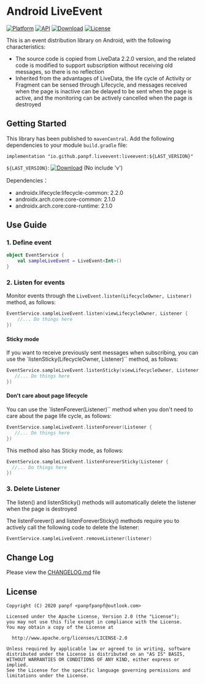 # Android LiveEvent

[![Platform][platform_android_icon]][platform_android_link]
[![API][min_api_icon]][min_api_link]
[![Download][version_icon]][version_link]
[![License][license_icon]][license_link]

This is an event distribution library on Android, with the following characteristics:
* The source code is copied from LiveData 2.2.0 version, and the related code is modified to support subscription without receiving old messages, so there is no reflection
* Inherited from the advantages of LiveData, the life cycle of Activity or Fragment can be sensed through Lifecycle, and messages received when the page is inactive can be delayed to be sent when the page is active, and the monitoring can be actively cancelled when the page is destroyed

## Getting Started

This library has been published to `mavenCentral`. Add the following dependencies to your module `build.gradle` file: 

```grovvy
implementation "io.github.panpf.liveevent:liveevent:${LAST_VERSION}"
```

`${LAST_VERSION}`: [![Download][version_icon]][version_link] (No include 'v')

Dependencies：
* androidx.lifecycle:lifecycle-common: 2.2.0
* androidx.arch.core:core-common: 2.1.0
* androidx.arch.core:core-runtime: 2.1.0

## Use Guide

### 1. Define event

```kotlin
object EventService {
    val sampleLiveEvent = LiveEvent<Int>()
}
```

### 2. Listen for events

Monitor events through the `LiveEvent.listen(LifecycleOwner, Listener)` method, as follows:

```kotlin
EventService.sampleLiveEvent.listen(viewLifecycleOwner, Listener {
    //... Do things here
})
```

#### Sticky mode

If you want to receive previously sent messages when subscribing, you can use the `listenSticky(LifecycleOwner, Listener)`` method, as follows:

```kotlin
EventService.sampleLiveEvent.listenSticky(viewLifecycleOwner, Listener {
   //... Do things here
})
```

#### Don't care about page lifecycle

You can use the `listenForever(Listener)`` method when you don't need to care about the page life cycle, as follows:

```kotlin
EventService.sampleLiveEvent.listenForever(Listener {
   //... Do things here
})
```

This method also has Sticky mode, as follows:

```kotlin
EventService.sampleLiveEvent.listenForeverSticky(Listener {
  //... Do things here
})
```

### 3. Delete Listener

The listen() and listenSticky() methods will automatically delete the listener when the page is destroyed

The listenForever() and listenForeverSticky() methods require you to actively call the following code to delete the listener:

```kotlin
EventService.sampleLiveEvent.removeListener(listener)
```

## Change Log

Please view the [CHANGELOG.md] file


## License
    Copyright (C) 2020 panpf <panpfpanpf@outlook.com>

    Licensed under the Apache License, Version 2.0 (the "License");
    you may not use this file except in compliance with the License.
    You may obtain a copy of the License at

      http://www.apache.org/licenses/LICENSE-2.0

    Unless required by applicable law or agreed to in writing, software
    distributed under the License is distributed on an "AS IS" BASIS,
    WITHOUT WARRANTIES OR CONDITIONS OF ANY KIND, either express or implied.
    See the License for the specific language governing permissions and
    limitations under the License.

[platform_android_icon]: https://img.shields.io/badge/Platform-Android-brightgreen.svg
[platform_android_link]: https://android.com
[min_api_icon]: https://img.shields.io/badge/API-16%2B-orange.svg
[min_api_link]: https://developer.android.com/about/dashboards/
[license_icon]: https://img.shields.io/badge/License-Apache%202-blue.svg
[license_link]: https://www.apache.org/licenses/LICENSE-2.0
[version_icon]: https://img.shields.io/maven-central/v/io.github.panpf.liveevent/liveevent
[version_link]: https://repo1.maven.org/maven2/io/github/panpf/liveevent/

[CHANGELOG.md]: CHANGELOG.md
